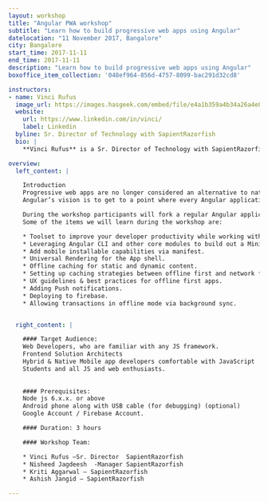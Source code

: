```yaml
---
layout: workshop
title: "Angular PWA workshop"
subtitle: "Learn how to build progressive web apps using Angular"
datelocation: "11 November 2017, Bangalore"
city: Bangalore
start_time: 2017-11-11
end_time: 2017-11-11
description: "Learn how to build progressive web apps using Angular"
boxoffice_item_collection: '048ef964-856d-4757-8099-bac291d32cd8'

instructors:
- name: Vinci Rufus
  image_url: https://images.hasgeek.com/embed/file/e4a1b359a4b34a26a4e84693b2b5449d
  website:
    url: https://www.linkedin.com/in/vinci/
    label: Linkedin
  byline: Sr. Director of Technology with SapientRazorfish
  bio: |
    **Vinci Rufus** is a Sr. Director of Technology with SapientRazorfish and a Google Developer Expert. He consults various teams on their frontend architecture stack.

overview:
  left_content: |

    Introduction
    Progressive web apps are no longer considered an alternative to native mobile apps, instead they are evolving to becoming the de-facto way of building web apps.
    Angular’s vision is to get to a point where every Angular application deployed to production is by default AOT compiled and is a PWA.

    During the workshop participants will fork a regular Angular application and will go about converting it into a PWA.
    Some of the items we will learn during the workshop are:

    * Toolset to improve your developer productivity while working with Angular. 
    * Leveraging Angular CLI and other core modules to build out a Minimum Viable PWA (MVP)
    * Add mobile installable capabilities via manifest.
    * Universal Rendering for the App shell.
    * Offline caching for static and dynamic content.
    * Setting up caching strategies between offline first and network first.
    * UX guidelines & best practices for offline first apps.
    * Adding Push notifications. 
    * Deploying to firebase. 
    * Allowing transactions in offline mode via background sync.


  right_content: |

    #### Target Audience:
    Web Developers, who are familiar with any JS framework.
    Frontend Solution Architects
    Hybrid & Native Mobile app developers comfortable with JavaScript
    Students and all JS and web enthusiasts.
     
     
    #### Prerequisites:
    Node js 6.x.x. or above
    Android phone along with USB cable (for debugging) (optional)
    Google Account / Firebase Account.

    #### Duration: 3 hours

    #### Workshop Team: 

    * Vinci Rufus –Sr. Director  SapientRazorfish
    * Nisheed Jagdeesh  -Manager SapientRazorfish
    * Kriti Aggarwal – SapientRazorfish
    * Ashish Jangid – SapientRazorfish

---
```

